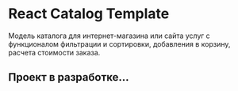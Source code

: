 # React Catalog Template

Модель каталога для интернет-магазина или сайта услуг с функционалом фильтрации и сортировки, добавления в корзину, расчета стоимости заказа.

## Проект в разработке...

